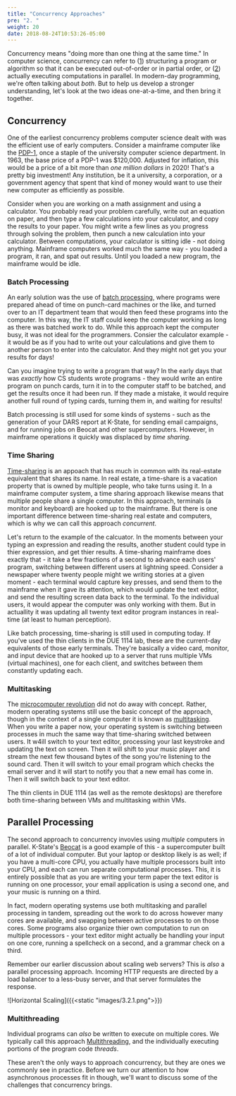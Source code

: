 ```yaml
---
title: "Concurrency Approaches"
pre: "2. "
weight: 20
date: 2018-08-24T10:53:26-05:00
---
```


Concurrency means "doing more than one thing at the same time."  In computer science, concurrency can refer to ([1](https://en.wikipedia.org/wiki/Concurrency_(computer_science))) structuring a program or algorithm so that it can be executed out-of-order or in partial order, or ([2](https://en.wikipedia.org/wiki/Concurrent_computing)) actually executing computations in parallel.  In modern-day programming, we're often talking about _both_.  But to help us develop a stronger understanding, let's look at the two ideas one-at-a-time, and then bring it together.

## Concurrency
One of the earliest concurrency problems computer science dealt with was the efficient use of early computers.  Consider a mainframe computer like the [PDP-1](https://en.wikipedia.org/wiki/PDP-1), once a staple of the university computer science department.  In 1963, the base price of a PDP-1 was $120,000.  Adjusted for inflation, this would be a price of a bit more than _one million dollars_ in 2020!  That's a pretty big investment!  Any institution, be it a university, a corporation, or a government agency that spent that kind of money would want to use their new computer as efficiently as possible.

Consider when you are working on a math assignment and using a calculator.  You probably read your problem carefully, write out an equation on paper, and then type a few calculations into your calculator, and copy the results to your paper.  You might write a few lines as you progress through solving the problem, then punch a new calculation into your calculator.  Between computations, your calculator is sitting idle - not doing anything.  Mainframe computers worked much the same way - you loaded a program, it ran, and spat out results.  Until you loaded a new program, the mainframe would be idle.  

### Batch Processing 
An early solution was the use of [batch processing](https://en.wikipedia.org/wiki/Batch_processing), where programs were prepared ahead of time on punch-card machines or the like, and turned over to an IT department team that would then feed these programs into the computer.  In this way, the IT staff could keep the computer working as long as there was batched work to do.  While this approach kept the computer busy, it was not ideal for the programmers.  Consier the calculator example - it would be as if you had to write out your calculations and give them to another person to enter into the calculator.  And they might not get you your results for days!  

Can you imagine trying to write a program that way? In the early days that was _exactly_ how CS students wrote programs - they would write an entire program on punch cards, turn it in to the computer staff to be batched, and get the results once it had been run.  If they made a mistake, it would require another full round of typing cards, turning them in, and waiting for results!

Batch processing is still used for some kinds of systems - such as the generation of your DARS report at K-State, for sending email campaigns, and for running jobs on Beocat and other supercomputers.  However, in mainframe operations it quickly was displaced by _time sharing_.

### Time Sharing
[Time-sharing](https://en.wikipedia.org/wiki/Time-sharing) is an appoach that has much in common with its real-estate equivalent that shares its name.  In real estate, a time-share is a vacation property that is owned by multiple people, who take turns using it.  In a mainframe computer system, a time sharing approach likewise means that multiple people share a single computer.  In this approach, terminals (a monitor and keyboard) are hooked up to the mainframe.  But there is one important difference between time-sharing real estate and computers, which is why we can call this approach _concurrent_.  

Let's return to the example of the calcuator.  In the moments between your typing an expression and reading the results, another student could type in thier expression, and get thier results.  A time-sharing mainframe does exactly that - it take a few fractions of a second to advance each users' program, switching between different users at lightning speed.  Consider a newspaper where twenty people might we writing stories at a given moment - each terminal would capture key presses, and send them to the mainframe when it gave its attention, which would update the text editor, and send the resulting screen data back to the terminal.  To the individual users, it would appear the computer was only working with them. But in actuallity it was updating all twenty text editor program instances in real-time (at least to human perception).

Like batch processing, time-sharing is still used in computing today.  If you've used the thin clients in the DUE 1114 lab, these are the current-day equivalents of those early terminals.  They're basically a video card, monitor, and input device that are hooked up to a server that runs multiple VMs (virtual machines), one for each client, and switches between them constantly updating each.

### Multitasking
The [microcomputer revolution](https://en.wikipedia.org/wiki/Microcomputer) did not do away with concept.  Rather, modern operating systems still use the basic concept of the approach, though in the context of a single computer it is known as [multitasking](https://en.wikipedia.org/wiki/Computer_multitasking).  When you write a paper now, your operating system is switching between processes in much the same way that time-sharing switched between users.  It w4ill switch to your text editor, processing your last keystroke and updating the text on screen. Then it will shift to your music player and stream the next few thousand bytes of the song you're listening to the sound card.  Then it will switch to your email program which checks the email server and it will start to notify you that a new email has come in.  Then it will switch back to your text editor. 

The thin clients in DUE 1114 (as well as the remote desktops) are therefore both time-sharing between VMs and multitasking within VMs.

## Parallel Processing 
The second approach to concurrency invovles using _multiple_ computers in parallel.  K-State's [Beocat](https://support.beocat.ksu.edu/BeocatDocs/index.php?title=Main_Page) is a good example of this - a supercomputer built of a lot of individual computer.  But your laptop or desktop likely is as well; if you have a multi-core CPU, you actually have multiple processors built into your CPU, and each can run separate computational processes.  This, it is entirely possible that as you are writing your term paper the text editor is running on one processor, your email application is using a second one, and your music is running on a third.  

In fact, modern operating systems use both multitasking and parallel processing in tandem, spreading out the work to do across however many cores are available, and swapping between active processes to on those cores.  Some programs also organize thier own computation to run on multiple processors - your text editor might actually be handling your input on one core, running a spellcheck on a second, and a grammar check on a third.

Remember our earlier discussion about scaling web servers?  This is _also_ a parallel processing approach.  Incoming HTTP requests are directed by a load balancer to a less-busy server, and that server formulates the response.

![Horizontal Scaling]({{<static "images/3.2.1.png">}})

### Multithreading
Individual programs can _also_ be written to execute on multiple cores.  We typically call this approach [Multithreading](https://en.wikipedia.org/wiki/Thread_(computing)#Multithreading), and the individually executing portions of the program code _threads_.  

These aren't the only ways to approach concurrency, but they are ones we commonly see in practice.  Before we turn our attention to how asynchronous processes fit in though, we'll want to discuss some of the challenges that concurrency brings. 